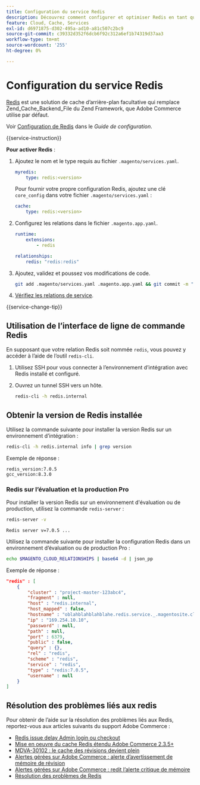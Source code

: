```yaml
---
title: Configuration du service Redis
description: Découvrez comment configurer et optimiser Redis en tant que solution de cache d’arrière-plan pour Adobe Commerce sur l’infrastructure cloud.
feature: Cloud, Cache, Services
exl-id: d6971875-d302-495a-ad10-a81c507c2bc9
source-git-commit: c39332d352f6dcb6f92c312a6ef1b74319d37aa3
workflow-type: tm+mt
source-wordcount: '255'
ht-degree: 0%

---
```


# Configuration du service Redis

[Redis](https://redis.io) est une solution de cache d’arrière-plan facultative qui remplace Zend_Cache_Backend_File du Zend Framework, que Adobe Commerce utilise par défaut.

Voir [Configuration de Redis](https://experienceleague.adobe.com/docs/commerce-operations/configuration-guide/cache/redis/config-redis.html) dans le _Guide de configuration_.

{{service-instruction}}

**Pour activer Redis** :

1. Ajoutez le nom et le type requis au fichier `.magento/services.yaml`.

   ```yaml
   myredis:
       type: redis:<version>
   ```

   Pour fournir votre propre configuration Redis, ajoutez une clé `core_config` dans votre fichier `.magento/services.yaml` :

   ```yaml
   cache:
       type: redis:<version>
   ```

1. Configurez les relations dans le fichier `.magento.app.yaml`.

   ```yaml
   runtime:
       extensions:
           - redis
   
   relationships:
       redis: "redis:redis"
   ```

1. Ajoutez, validez et poussez vos modifications de code.

   ```bash
   git add .magento/services.yaml .magento.app.yaml && git commit -m "Enable redis service" && git push origin <branch-name>
   ```

1. [Vérifiez les relations de service](services-yaml.md#service-relationships).

{{service-change-tip}}

## Utilisation de l’interface de ligne de commande Redis

En supposant que votre relation Redis soit nommée `redis`, vous pouvez y accéder à l’aide de l’outil `redis-cli`.

1. Utilisez SSH pour vous connecter à l’environnement d’intégration avec Redis installé et configuré.

1. Ouvrez un tunnel SSH vers un hôte.

   ```bash
   redis-cli -h redis.internal
   ```

## Obtenir la version de Redis installée

Utilisez la commande suivante pour installer la version Redis sur un environnement d’intégration :

```bash
redis-cli -h redis.internal info | grep version
```

Exemple de réponse :

```
redis_version:7.0.5
gcc_version:8.3.0
```

### Redis sur l’évaluation et la production Pro

Pour installer la version Redis sur un environnement d&#39;évaluation ou de production, utilisez la commande `redis-server` :

```bash
redis-server -v
```

```
Redis server v=7.0.5 ...
```

Utilisez la commande suivante pour installer la configuration Redis dans un environnement d’évaluation ou de production Pro :

```bash
echo $MAGENTO_CLOUD_RELATIONSHIPS | base64 -d | json_pp
```

Exemple de réponse :

```json
"redis" : [
    {
        "cluster" : "project-master-123abc4",
        "fragment" : null,
        "host" : "redis.internal",
        "host_mapped" : false,
        "hostname" : "oblahblahblahblahe.redis.service._.magentosite.cloud",
        "ip" : "169.254.10.10",
        "password" : null,
        "path" : null,
        "port" : 6379,
        "public" : false,
        "query" : {},
        "rel" : "redis",
        "scheme" : "redis",
        "service" : "redis",
        "type" : "redis:7.0.5",
        "username" : null
    }
]
```

## Résolution des problèmes liés aux redis

Pour obtenir de l’aide sur la résolution des problèmes liés aux Redis, reportez-vous aux articles suivants du support Adobe Commerce :

- [Redis issue delay Admin login ou checkout](https://experienceleague.adobe.com/docs/commerce-knowledge-base/kb/troubleshooting/miscellaneous/redis-issue-delay-magento-admin-login-or-checkout.html)
- [Mise en oeuvre du cache Redis étendu Adobe Commerce 2.3.5+](https://experienceleague.adobe.com/docs/commerce-operations/implementation-playbook/best-practices/planning/redis-service-configuration.html)
- [MDVA-30102 : le cache des révisions devient plein](https://experienceleague.adobe.com/docs/commerce-knowledge-base/kb/support-tools/patches/v1-0-6/mdva-30102-magento-patch-redis-cache-getting-full.html)
- [Alertes gérées sur Adobe Commerce : alerte d’avertissement de mémoire de révision](https://experienceleague.adobe.com/docs/commerce-knowledge-base/kb/support-tools/managed-alerts/managed-alerts-on-magento-commerce-redis-memory-warning-alert.html)
- [ Alertes gérées sur Adobe Commerce : redit l’alerte critique de mémoire ](https://experienceleague.adobe.com/docs/commerce-knowledge-base/kb/support-tools/managed-alerts/managed-alerts-on-magento-commerce-redis-memory-critical-alert.html)
- [Résolution des problèmes de Redis](https://experienceleague.adobe.com/docs/commerce-knowledge-base/kb/troubleshooting/miscellaneous/redis-troubleshooter.html)
